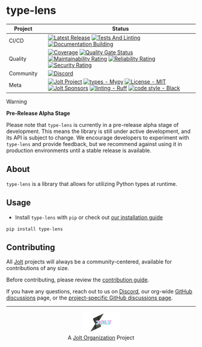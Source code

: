 # type-lens

<div align="center">

| Project   |     | Status                                                                                                                                                                                                                                                                                                                                                                                                                                                                                                                                                                                                                                                                                                                                                                                                                                                                                                                                                                                                                                           |
| --------- | :-- | ------------------------------------------------------------------------------------------------------------------------------------------------------------------------------------------------------------------------------------------------------------------------------------------------------------------------------------------------------------------------------------------------------------------------------------------------------------------------------------------------------------------------------------------------------------------------------------------------------------------------------------------------------------------------------------------------------------------------------------------------------------------------------------------------------------------------------------------------------------------------------------------------------------------------------------------------------------------------------------------------------------------------------------------------ |
| CI/CD     |     | [![Latest Release](https://github.com/jolt-org/type-lens/actions/workflows/publish.yaml/badge.svg)](https://github.com/jolt-org/type-lens/actions/workflows/publish.yaml) [![Tests And Linting](https://github.com/jolt-org/type-lens/actions/workflows/ci.yaml/badge.svg)](https://github.com/jolt-org/type-lens/actions/workflows/ci.yaml) [![Documentation Building](https://github.com/jolt-org/type-lens/actions/workflows/docs.yaml/badge.svg)](https://github.com/jolt-org/type-lens/actions/workflows/docs.yaml)                                                                                                                                                                                                                                                                                                                                                                                                                                                                                                                         |
| Quality   |     | [![Coverage](https://sonarcloud.io/api/project_badges/measure?project=jolt-org_type-lens&metric=coverage)](https://sonarcloud.io/summary/new_code?id=jolt-org_type-lens) [![Quality Gate Status](https://sonarcloud.io/api/project_badges/measure?project=jolt-org_type-lens&metric=alert_status)](https://sonarcloud.io/summary/new_code?id=jolt-org_type-lens) [![Maintainability Rating](https://sonarcloud.io/api/project_badges/measure?project=jolt-org_type-lens&metric=sqale_rating)](https://sonarcloud.io/summary/new_code?id=jolt-org_type-lens) [![Reliability Rating](https://sonarcloud.io/api/project_badges/measure?project=jolt-org_type-lens&metric=reliability_rating)](https://sonarcloud.io/summary/new_code?id=jolt-org_type-lens) [![Security Rating](https://sonarcloud.io/api/project_badges/measure?project=jolt-org_type-lens&metric=security_rating)](https://sonarcloud.io/summary/new_code?id=jolt-org_type-lens)                                                                                                  |
| Community |     | [![Discord](https://img.shields.io/discord/1149784127659319356?labelColor=F50057&color=202020&label=chat%20on%20discord&logo=discord&logoColor=202020)](https://discord.gg/XpFNTjjtTK)                                                                                                                                                                                                                                                                                                                                                                                                                                                                                                                                                                                                                                                                                                                                                                                                                                                           |
| Meta      |     | [![Jolt Project](https://img.shields.io/badge/Jolt%20Org-%E2%AD%90-F50057.svg?logo=python&labelColor=F50057&color=202020&logoColor=202020)](https://github.com/jolt-org/) [![types - Mypy](https://img.shields.io/badge/types-Mypy-F50057.svg?logo=python&labelColor=F50057&color=202020&logoColor=202020)](https://github.com/python/mypy) [![License - MIT](https://img.shields.io/badge/license-MIT-F50057.svg?logo=python&labelColor=F50057&color=202020&logoColor=202020)](https://spdx.org/licenses/) [![Jolt Sponsors](https://img.shields.io/badge/Sponsor-%E2%9D%A4-%23202020.svg?&logo=github&logoColor=202020&labelColor=F50057)](https://github.com/sponsors/jolt-org) [![linting - Ruff](https://img.shields.io/endpoint?url=https://raw.githubusercontent.com/charliermarsh/ruff/main/assets/badge/v2.json&labelColor=F50057)](https://github.com/astral-sh/ruff) [![code style - Black](https://img.shields.io/badge/code%20style-black-000000.svg?logo=python&labelColor=F50057&logoColor=202020)](https://github.com/psf/black) |

</div>

> [!WARNING]
> **Pre-Release Alpha Stage**
>
> Please note that `type-lens` is currently in a pre-release alpha stage of development. This means the library is still
> under active development, and its API is subject to change. We encourage developers to experiment with `type-lens` and
> provide feedback, but we recommend against using it in production environments until a stable release is available.

## About

`type-lens` is a library that allows for utilizing Python types at runtime.

## Usage

- Install `type-lens` with `pip` or check out [our installation guide][install-guide]

```shell
pip install type-lens
```

## Contributing

All [Jolt][jolt-org] projects will always be a community-centered, available for contributions of any size.

Before contributing, please review the [contribution guide][contributing].

If you have any questions, reach out to us on [Discord][discord], our org-wide [GitHub discussions][jolt-discussions] page,
or the [project-specific GitHub discussions page][project-discussions].

<hr>

<!-- markdownlint-disable -->
<p align="center">
  <!-- github-banner-start -->
  <img src="https://raw.githubusercontent.com/jolt-org/meta/2901c9c5c5895a83fbfa56944c33bca287f88d42/branding/SVG%20-%20Transparent/logo-full-wide.svg" alt="Litestar Logo - Light" width="20%" height="auto" />
  <br>A <a href="https://github.com/jolt-org">Jolt Organization</a> Project
  <!-- github-banner-end -->
</p>

[jolt-org]: https://github.com/jolt-org
[contributing]: https://docs.type-lens.jolt.rs/latest/contribution-guide.html
[discord]: https://discord.gg/XpFNTjjtTK
[jolt-discussions]: https://github.com/orgs/jolt-org/discussions
[project-discussions]: https://github.com/jolt-org/type-lens/discussions
[project-docs]: https://docs.type-lens.jolt.rs
[install-guide]: https://docs.type-lens.jolt.rs/latest/#installation
[newrepo]: https://github.com/organizations/jolt-org/repositories/new?template=type-lens
